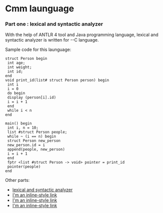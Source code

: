 # Cmm launguage 
### Part one : lexical and syntactic analyzer

With the help of ANTLR 4 tool and Java programming language, lexical and syntactic analyzer is written for --C language.

Sample code for this launguage:

```
struct Person begin
 int age;
 int weight;
 int id;
end
void print_id(list# struct Person person) begin
 int i
 i = 0
 do begin
 display (person[i].id)
 i = i + 1
 end
 while i < n 
end
 
main() begin
 int i, n = 10;
 list #struct Person people;
 while ~ (i == n) begin
 struct Person new_person
 new_person.id = i
 append(people, new_person)
 i = i + 1
 end
 fptr <list #struct Person -> void> pointer = print_id
 pointer(people)
end

```

Other parts:
- [lexical and syntactic analyzer](https://www.google.com)
- [I'm an inline-style link](https://www.google.com)
- [I'm an inline-style link](https://www.google.com)
- [I'm an inline-style link](https://www.google.com)
